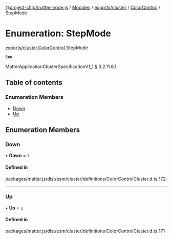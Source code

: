 [@project-chip/matter-node.js](../README.md) / [Modules](../modules.md) / [exports/cluster](../modules/exports_cluster.md) / [ColorControl](../modules/exports_cluster.ColorControl.md) / StepMode

# Enumeration: StepMode

[exports/cluster](../modules/exports_cluster.md).[ColorControl](../modules/exports_cluster.ColorControl.md).StepMode

**`See`**

MatterApplicationClusterSpecificationV1_1 § 3.2.11.6.1

## Table of contents

### Enumeration Members

- [Down](exports_cluster.ColorControl.StepMode.md#down)
- [Up](exports_cluster.ColorControl.StepMode.md#up)

## Enumeration Members

### Down

• **Down** = ``3``

#### Defined in

packages/matter.js/dist/esm/cluster/definitions/ColorControlCluster.d.ts:172

___

### Up

• **Up** = ``1``

#### Defined in

packages/matter.js/dist/esm/cluster/definitions/ColorControlCluster.d.ts:171
